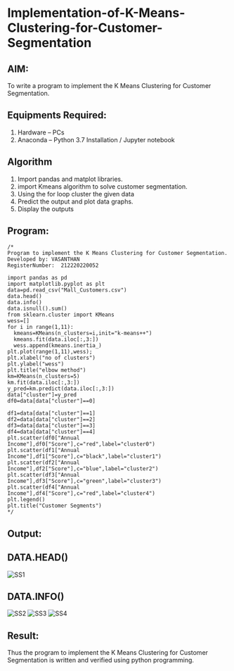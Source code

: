 # Implementation-of-K-Means-Clustering-for-Customer-Segmentation

## AIM:
To write a program to implement the K Means Clustering for Customer Segmentation.

## Equipments Required:
1. Hardware – PCs
2. Anaconda – Python 3.7 Installation / Jupyter notebook

## Algorithm
1. Import pandas and matplot libraries.
2. import Kmeans algorithm to solve customer segmentation.
3. Using the for loop cluster the given data
4. Predict the output and plot data graphs.
5. Display the outputs
 

## Program:
```
/*
Program to implement the K Means Clustering for Customer Segmentation.
Developed by: VASANTHAN
RegisterNumber:  212220220052

import pandas as pd
import matplotlib.pyplot as plt
data=pd.read_csv("Mall_Customers.csv")
data.head()
data.info()
data.isnull().sum()
from sklearn.cluster import KMeans
wess=[]
for i in range(1,11):
  kmeans=KMeans(n_clusters=i,init="k-means++")
  kmeans.fit(data.iloc[:,3:])
  wess.append(kmeans.inertia_)
plt.plot(range(1,11),wess);
plt.xlabel("no of clusters")
plt.ylabel("wess")
plt.title("elbow method")
km=KMeans(n_clusters=5)
km.fit(data.iloc[:,3:])
y_pred=km.predict(data.iloc[:,3:])
data["cluster"]=y_pred
df0=data[data["cluster"]==0]

df1=data[data["cluster"]==1]
df2=data[data["cluster"]==2]
df3=data[data["cluster"]==3]
df4=data[data["cluster"]==4]
plt.scatter(df0["Annual Income"],df0["Score"],c="red",label="cluster0")
plt.scatter(df1["Annual Income"],df1["Score"],c="black",label="cluster1")
plt.scatter(df2["Annual Income"],df2["Score"],c="blue",label="cluster2")
plt.scatter(df3["Annual Income"],df3["Score"],c="green",label="cluster3")
plt.scatter(df4["Annual Income"],df4["Score"],c="red",label="cluster4")
plt.legend()
plt.title("Customer Segments")
*/
```

## Output:
## DATA.HEAD()
![SS1](https://user-images.githubusercontent.com/115924983/200126693-cdaff686-9ba5-47d8-9474-a182ca67e2e9.png)

## DATA.INFO()
![SS2](https://user-images.githubusercontent.com/115924983/200126742-7b580cac-48d5-4115-b1ef-88843d489326.png)
![SS3](https://user-images.githubusercontent.com/115924983/200126761-263c50f2-2603-4265-9a3d-b186d2ddff5b.png)
![SS4](https://user-images.githubusercontent.com/115924983/200126788-5802213d-68fc-485b-8df3-0ee917a8c691.png)


## Result:
Thus the program to implement the K Means Clustering for Customer Segmentation is written and verified using python programming.
